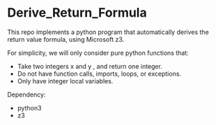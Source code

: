# Derive_Return_Formula
This repo implements a python program that automatically derives the return value formula, using Microsoft z3.

For simplicity, we will only consider pure python functions that:

- Take two integers x and y , and return one integer.
- Do not have function calls, imports, loops, or exceptions.
- Only have integer local variables.


Dependency: 
- python3
- z3 
